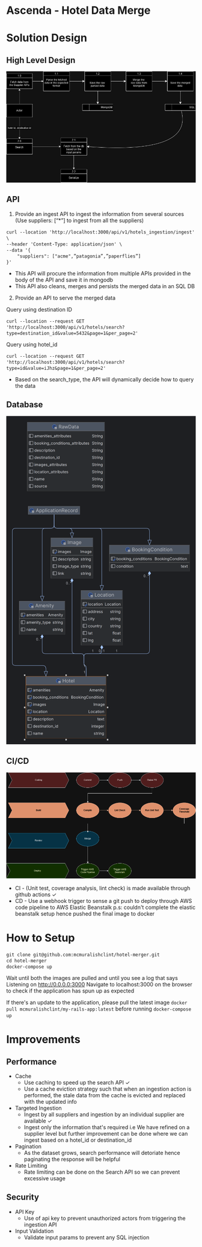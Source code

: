 # Ascenda - Hotel Data Merge

# Solution Design

## High Level Design
![High Level Diagram](https://github.com/mcmuralishclint/hotel-merger/blob/master/public/hld.jpg)

## API
1. Provide an ingest API to ingest the information from several sources (Use suppliers: [“*”] to ingest from all the suppliers)
```
curl --location 'http://localhost:3000/api/v1/hotels_ingestion/ingest' \
--header 'Content-Type: application/json' \
--data '{
    "suppliers": ["acme",”patagonia”,”paperflies”]
}'
```
- This API will procure the information from multiple APIs provided in the body of the API and save it in mongodb
- This API also cleans, merges and persists the merged data in an SQL DB

2. Provide an API to serve the merged data

Query using destination ID
```
curl --location --request GET 'http://localhost:3000/api/v1/hotels/search?type=destination_id&value=5432&page=1&per_page=2'
```

Query using hotel_id
```
curl --location --request GET 'http://localhost:3000/api/v1/hotels/search?type=id&value=iJhz&page=1&per_page=2'
```

* Based on the search_type, the API will dynamically decide how to query the data

## Database
![DB Diagram](https://github.com/mcmuralishclint/hotel-merger/blob/master/public/db.png)

## CI/CD
![CICD Approach](https://github.com/mcmuralishclint/hotel-merger/blob/master/public/cicd.png)

* CI - (Unit test, coverage analysis, lint check) is made available through github actions ✓
* CD - Use a webhook trigger to sense a git push to deploy through AWS code pipeline to AWS Elastic Beanstalk
p.s: couldn't complete the elastic beanstalk setup hence pushed the final image to docker

# How to Setup
```
git clone git@github.com:mcmuralishclint/hotel-merger.git
cd hotel-merger
docker-compose up
```

Wait until both the images are pulled and until you see a log that says Listening on http://0.0.0.0:3000
Navigate to localhost:3000 on the browser to check if the application has spun up as expected

If there's an update to the application, please pull the latest image `docker pull mcmuralishclint/my-rails-app:latest` before running `docker-compose up`


# Improvements

## Performance
- Cache
  - Use caching to speed up the search API ✓
  - Use a cache eviction strategy such that when an ingestion action is performed, the stale data from the cache is evicted and replaced with the updated info
- Targeted Ingestion
  - Ingest by all suppliers and ingestion by an individual supplier are available ✓
  - Ingest only the information that's required i.e We have refined on a supplier level but further improvement can be done where we can ingest based on a hotel_id or destination_id
- Pagination
  - As the dataset grows, search performance will detoriate hence paginating the response will be helpful
- Rate Limiting
  - Rate limiting can be done on the Search API so we can prevent excessive usage

## Security
- API Key
  - Use of api key to prevent unauthorized actors from triggering the ingestion API
- Input Validation
  - Validate input params to prevent any SQL injection
